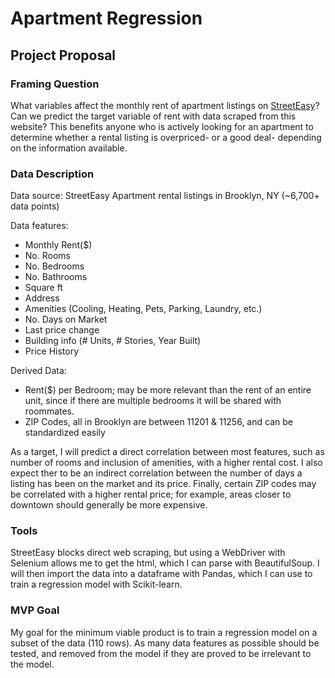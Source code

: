 # Apartment Regression

## Project Proposal

### Framing Question

What variables affect the monthly rent of apartment listings on [StreetEasy](https://streeteasy.com)? Can we predict the target variable of rent with data scraped from this website? This benefits anyone who is actively looking for an apartment to determine whether a rental listing is overpriced- or a good deal- depending on the information available.

### Data Description

Data source: StreetEasy Apartment rental listings in Brooklyn, NY (~6,700+ data points)

Data features: 
* Monthly Rent($)
* No. Rooms
* No. Bedrooms
* No. Bathrooms
* Square ft
* Address
* Amenities (Cooling, Heating, Pets, Parking, Laundry, etc.)
* No. Days on Market
* Last price change
* Building info (# Units, # Stories, Year Built)
* Price History

Derived Data: 
* Rent($) per Bedroom; may be more relevant than the rent of an entire unit, since if there are multiple bedrooms it will be shared with roommates.
* ZIP Codes, all in Brooklyn are between 11201 & 11256, and can be standardized easily

As a target, I will predict a direct correlation between most features, such as number of rooms and inclusion of amenities, with a higher rental cost. I also expect ther to be an indirect correlation between the number of days a listing has been on the market and its price. Finally, certain ZIP codes may be correlated with a higher rental price; for example, areas closer to downtown should generally be more expensive.

### Tools

StreetEasy blocks direct web scraping, but using a WebDriver with Selenium allows me to get the html, which I can parse with BeautifulSoup. I will then import the data into a dataframe with Pandas, which I can use to train a regression model with Scikit-learn.

### MVP Goal

My goal for the minimum viable product is to train a regression model on a subset of the data (110 rows). As many  data features as possible should be tested, and removed from the model if they are proved to be irrelevant to the model.
